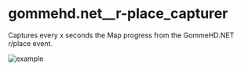 # gommehd.net__r-place_capturer
Captures every x seconds the Map progress from the GommeHD.NET r/place event. 



![example](https://i.imgur.com/nEBSRlu.png)
